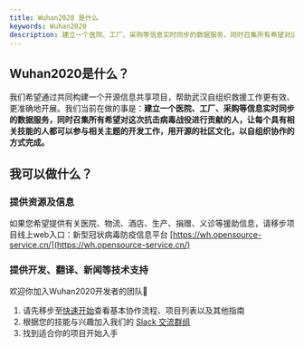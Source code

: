 ```yaml
---
title: Wuhan2020 是什么
keywords: Wuhan2020
description: 建立一个医院、工厂、采购等信息实时同步的数据服务，同时召集所有希望对这次抗击病毒战役进行贡献的人，让每个具有相关技能的人都可以参与相关主题的开发工作，用开源的社区文化，以自组织协作的方式完成。
---
```

## Wuhan2020是什么？

我们希望通过共同构建一个开源信息共享项目，帮助武汉自组织救援工作更有效、更准确地开展。我们当前在做的事是：**建立一个医院、工厂、采购等信息实时同步的数据服务，同时召集所有希望对这次抗击病毒战役进行贡献的人，让每个具有相关技能的人都可以参与相关主题的开发工作，用开源的社区文化，以自组织协作的方式完成。**



## 我可以做什么？

### 提供资源及信息

如果您希望提供有关医院、物流、酒店、生产、捐赠、义诊等援助信息，请移步项目线上web入口：新型冠状病毒防疫信息平台 [https://wh.opensource-service.cn/](https://wh.opensource-service.cn/)



### 提供开发、翻译、新闻等技术支持

欢迎你加入Wuhan2020开发者的团队👏

1. 请先移步至[快速开始](https://wuhan2020.github.io/zh-cn/docs/dev/quickstart.html)查看基本协作流程、项目列表以及其他指南
2. 根据您的技能与兴趣加入我们的 [Slack 交流群组](https://join.slack.com/t/wuhan2020/shared_invite/enQtOTQxMTU4MzgyNTYwLWIxMTMyNWI4NWE2YTk3NGRjZGJhMjUzNmJhMjg1MDQ3OTEzNDE5NGY4MWFhMjRlYWU4MmE3ZGQyOGU4N2YwMzY)
3. 找到适合你的项目开始入手



